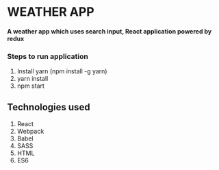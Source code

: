 # WEATHER APP
#### A weather app which uses search input, React application powered by redux

### Steps to run application
1. Install yarn (npm install -g yarn)
2. yarn install
3. npm start

## Technologies used
1. React
2. Webpack
3. Babel
4. SASS
5. HTML
6. ES6
